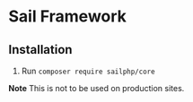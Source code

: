 # Sail Framework

## Installation

1. Run `composer require sailphp/core`

**Note** This is not to be used on production sites.
